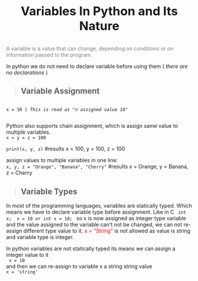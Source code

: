 # <center> <h3>Variables In Python and Its Nature</h3> </center>

<p style = "color:grey; text:bold;">A variable is a value that can change, depending on conditions or on information passed to the program.</p>

<span> In python we do not need to declare variable before using them ( _there are no declarations_ )    </span> </br>


> ## Variable Assignment

<code>
x = 10 | <i>This is read as "n assigned value 10"</i> </br>
</code>

Python also supports chain assignment, which is assign same value to multiple variables. </br>
<code>x = y = z = 100</code>

`print(x, y, z)` #results x = 100, y =  100, z = 100

assign values to multiple variables in one line: </br>
`x, y, z = "Orange", "Banana", "Cherry"` #results x = Orange, y = Banana, z = Cherry

>## Variable Types

<p>In most of the programming languages, variables are statically typed. Which means we have to declare variable type before assignment. Like in C   <code> int x;  x = 10 or int x = 10; </code> so x is now assigned as integer type variable and the value assigned to the variable can't not be changed, we can not re-assign different type value to it. <span style="color: red;"> x = "String"</span> is not allowed as value is string and variable type is integer. </p>

In python variables are not statically typed its means we can assign a integer value to it </br>
<code> x = 10 </code> </br>
and then we can re-assign to variable x a string string value </br>
`x = 'string'` </br>

